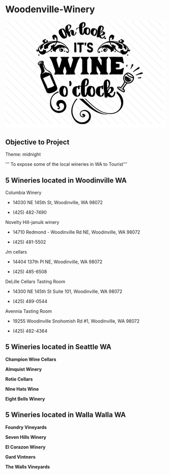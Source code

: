 # Woodenville-Winery

![Winery](Oh-look-its-wine-o-clock-1.jpg)

## Objective to Project

Theme: midnight

''' To expose some of the local wineries in WA to Tourist'''

## 5 Wineries located in Woodinville WA

Columbia Winery

* 14030 NE 145th St, Woodinville, WA 98072

* (425) 482-7490

Novelty Hill-januik winery

* 14710 Redmond - Woodinville Rd NE, Woodinville, WA 98072

* (425) 481-5502

Jm cellars

* 14404 137th Pl NE, Woodinville, WA 98072

* (425) 485-6508

DeLille Cellars Tasting Room

* 14300 NE 145th St Suite 101, Woodinville, WA 98072

* (425) 489-0544

Avennia Tasting Room

* 19255 Woodinville Snohomish Rd #1, Woodinville, WA 98072

* (425) 482-4364

## 5 Wineries located in Seattle WA

**Champion Wine Cellars**

**Almquist Winery**

**Rotie Cellars**

**Nine Hats Wine**

**Eight Bells Winery**

## 5 Wineries located in Walla Walla WA

**Foundry Vineyards**

**Seven Hills Winery**

**El Corazon Winery**

**Gard Vintners**

**The Walls Vineyards**


